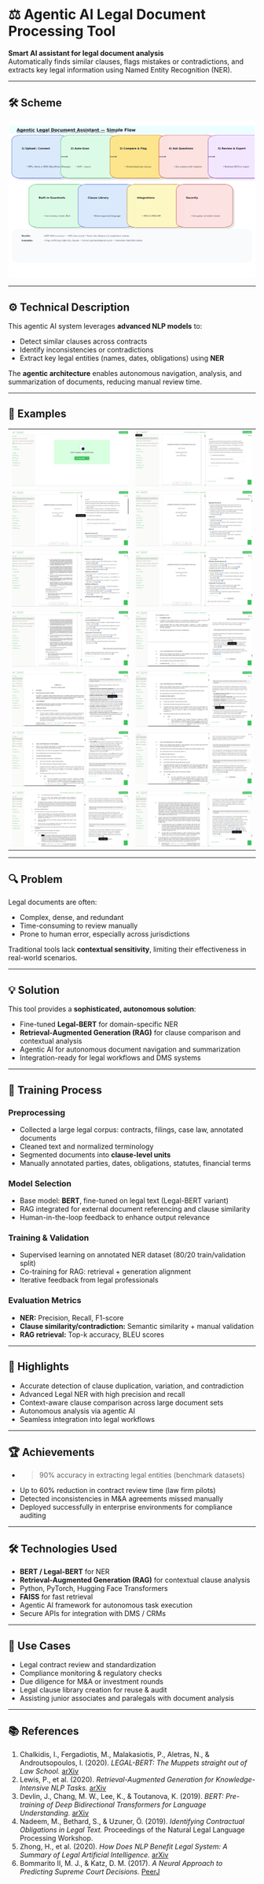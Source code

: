 # ⚖️ Agentic AI Legal Document Processing Tool

**Smart AI assistant for legal document analysis**  
Automatically finds similar clauses, flags mistakes or contradictions, and extracts key legal information using Named Entity Recognition (NER).

---

## 🛠️ Scheme

<img src="./img/img-1.png" alt="Scheme" />

---

## ⚙️ Technical Description

This agentic AI system leverages **advanced NLP models** to:

- Detect similar clauses across contracts
- Identify inconsistencies or contradictions
- Extract key legal entities (names, dates, obligations) using **NER**

The **agentic architecture** enables autonomous navigation, analysis, and summarization of documents, reducing manual review time.

---

## 🧩 Examples

<table>
    <tbody>
        <tr>
            <td>
                <img src="./img/img-2.png" alt="img" />
            </td>
            <td>
                <img src="./img/img-3.png" alt="img" />
            </td>
        </tr>
        <tr>
            <td>
                <img src="./img/img-4.png" alt="img" />
            </td>
            <td>
                <img src="./img/img-5.png" alt="img" />
            </td>
        </tr>
        <tr>
            <td>
                <img src="./img/img-6.png" alt="img" />
            </td>
            <td>
                <img src="./img/img-7.png" alt="img" />
            </td>
        </tr>
        <tr>
            <td>
                <img src="./img/img-8.png" alt="img" />
            </td>
            <td>
                <img src="./img/img-9.png" alt="img" />
            </td>
        </tr>
        <tr>
            <td>
                <img src="./img/img-10.png" alt="img" />
            </td>
            <td>
                <img src="./img/img-11.png" alt="img" />
            </td>
        </tr>
        <tr>
            <td>
                <img src="./img/img-12.png" alt="img" />
            </td>
            <td>
                <img src="./img/img-13.png" alt="img" />
            </td>
        </tr>
        <tr>
            <td>
                <img src="./img/img-14.png" alt="img" />
            </td>
            <td>
                <img src="./img/img-15.png" alt="img" />
            </td>
        </tr>
    </tbody>
</table>

---

## 🔍 Problem

Legal documents are often:

- Complex, dense, and redundant
- Time-consuming to review manually
- Prone to human error, especially across jurisdictions

Traditional tools lack **contextual sensitivity**, limiting their effectiveness in real-world scenarios.

---

## 💡 Solution

This tool provides a **sophisticated, autonomous solution**:

- Fine-tuned **Legal-BERT** for domain-specific NER
- **Retrieval-Augmented Generation (RAG)** for clause comparison and contextual analysis
- Agentic AI for autonomous document navigation and summarization
- Integration-ready for legal workflows and DMS systems

---

## 🧠 Training Process

### Preprocessing

- Collected a large legal corpus: contracts, filings, case law, annotated documents
- Cleaned text and normalized terminology
- Segmented documents into **clause-level units**
- Manually annotated parties, dates, obligations, statutes, financial terms

### Model Selection

- Base model: **BERT**, fine-tuned on legal text (Legal-BERT variant)
- RAG integrated for external document referencing and clause similarity
- Human-in-the-loop feedback to enhance output relevance

### Training & Validation

- Supervised learning on annotated NER dataset (80/20 train/validation split)
- Co-training for RAG: retrieval + generation alignment
- Iterative feedback from legal professionals

### Evaluation Metrics

- **NER:** Precision, Recall, F1-score
- **Clause similarity/contradiction:** Semantic similarity + manual validation
- **RAG retrieval:** Top-k accuracy, BLEU scores

---

## 🌟 Highlights

- Accurate detection of clause duplication, variation, and contradiction
- Advanced Legal NER with high precision and recall
- Context-aware clause comparison across large document sets
- Autonomous analysis via agentic AI
- Seamless integration into legal workflows

---

## 🏆 Achievements

- >90% accuracy in extracting legal entities (benchmark datasets)
- Up to 60% reduction in contract review time (law firm pilots)
- Detected inconsistencies in M&A agreements missed manually
- Deployed successfully in enterprise environments for compliance auditing

---

## 🛠️ Technologies Used

- **BERT / Legal-BERT** for NER
- **Retrieval-Augmented Generation (RAG)** for contextual clause analysis
- Python, PyTorch, Hugging Face Transformers
- **FAISS** for fast retrieval
- Agentic AI framework for autonomous task execution
- Secure APIs for integration with DMS / CRMs

---

## 🎯 Use Cases

- Legal contract review and standardization
- Compliance monitoring & regulatory checks
- Due diligence for M&A or investment rounds
- Legal clause library creation for reuse & audit
- Assisting junior associates and paralegals with document analysis

---

## 📚 References

1. Chalkidis, I., Fergadiotis, M., Malakasiotis, P., Aletras, N., & Androutsopoulos, I. (2020). *LEGAL-BERT: The Muppets straight out of Law School.* [arXiv](https://arxiv.org/abs/2010.02559)
2. Lewis, P., et al. (2020). *Retrieval-Augmented Generation for Knowledge-Intensive NLP Tasks.* [arXiv](https://arxiv.org/abs/2005.11401)
3. Devlin, J., Chang, M. W., Lee, K., & Toutanova, K. (2019). *BERT: Pre-training of Deep Bidirectional Transformers for Language Understanding.* [arXiv](https://arxiv.org/abs/1810.04805)
4. Nadeem, M., Bethard, S., & Uzuner, Ö. (2019). *Identifying Contractual Obligations in Legal Text.* Proceedings of the Natural Legal Language Processing Workshop.
5. Zhong, H., et al. (2020). *How Does NLP Benefit Legal System: A Summary of Legal Artificial Intelligence.* [arXiv](https://arxiv.org/abs/2004.12158)
6. Bommarito II, M. J., & Katz, D. M. (2017). *A Neural Approach to Predicting Supreme Court Decisions.* [PeerJ](https://peerj.com/articles/cs-93/)  
